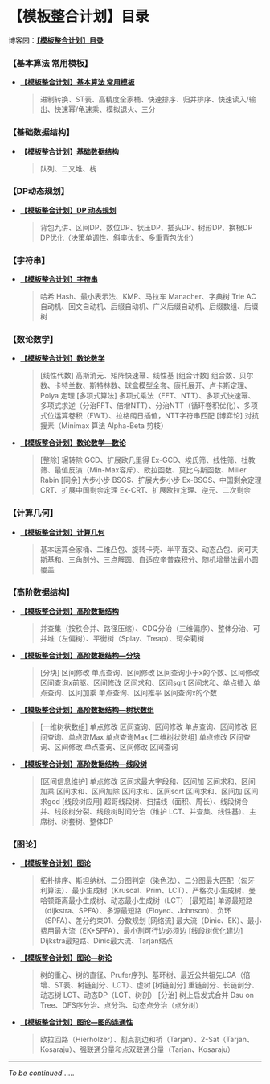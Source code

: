 # **【模板整合计划】目录**

博客园：[**【模板整合计划】目录**](https://www.cnblogs.com/Xing-Ling/p/10930556.html)

### **【基本算法 常用模板】**

* [**【模板整合计划】基本算法 常用模板**](https://www.cnblogs.com/Xing-Ling/p/10931144.html)

  > 进制转换、ST表、高精度全家桶、快速排序、归并排序、快速读入/输出、快速幂/龟速乘、模拟退火、三分

### **【基础数据结构】**

* [**【模板整合计划】基础数据结构**](https://www.cnblogs.com/Xing-Ling/p/10940345.html)

  > 队列、二叉堆、栈

### **【DP动态规划】**

* [**【模板整合计划】$\text{DP}$ 动态规划**](https://www.cnblogs.com/Xing-Ling/p/10932560.html)

  > 背包九讲、区间DP、数位DP、状压DP、插头DP、树形DP、换根DP
  > DP优化（决策单调性、斜率优化、多重背包优化）

### **【字符串】**

* [**【模板整合计划】字符串**](https://www.cnblogs.com/Xing-Ling/p/11755782.html)

  > 哈希 Hash、最小表示法、KMP、马拉车 Manacher、字典树 Trie
  > AC自动机、回文自动机、后缀自动机、广义后缀自动机、后缀数组、后缀树

### **【数论数学】**

* [**【模板整合计划】数论数学**](https://www.cnblogs.com/Xing-Ling/p/10933467.html)

  > [线性代数] 高斯消元、矩阵快速幂、线性基
  > [组合计数] 组合数、贝尔数、卡特兰数、斯特林数、球盒模型全套、康托展开、卢卡斯定理、Polya 定理
  > [多项式算法] 多项式乘法（FFT、NTT）、多项式快速幂、多项式求逆（分治FFT、倍增NTT）、分治NTT（循环卷积优化）、多项式位运算卷积（FWT）、拉格朗日插值，NTT字符串匹配
  > [博弈论] 对抗搜素（Minimax 算法 Alpha-Beta 剪枝）

* [**【模板整合计划】数论数学—数论**](https://www.cnblogs.com/Xing-Ling/p/12957311.html)

  > [整除] 辗转除 GCD、扩展欧几里得 Ex-GCD、埃氏筛、线性筛、杜教筛、最值反演（Min-Max容斥）、欧拉函数、莫比乌斯函数、Miller Rabin
  > [同余] 大步小步 BSGS、扩展大步小步 Ex-BSGS、中国剩余定理 CRT、扩展中国剩余定理 Ex-CRT、扩展欧拉定理、逆元、二次剩余

### **【计算几何】**

* [**【模板整合计划】计算几何**](https://www.cnblogs.com/Xing-Ling/p/12952539.html)

  > 基本运算全家桶、二维凸包、旋转卡壳、半平面交、动态凸包、闵可夫斯基和、三角剖分、三点解圆、自适应辛普森积分、随机增量法最小圆覆盖

### **【高阶数据结构】**

* [**【模板整合计划】高阶数据结构**](https://www.cnblogs.com/Xing-Ling/p/11749174.html)

  > 并查集（按秩合并、路径压缩）、CDQ分治（三维偏序）、整体分治、可并堆（左偏树）、平衡树（Splay、Treap）、珂朵莉树

* [**【模板整合计划】高阶数据结构—分块**](https://www.cnblogs.com/Xing-Ling/p/11749114.html)

  > [分块] 区间修改 单点查询、区间修改 区间查询小于x的个数、区间修改 区间查询x前驱、区间修改 区间求和、区间sqrt 区间求和、单点插入 单点查询、区间加乘 单点查询、区间推平 区间查询x的个数

* [**【模板整合计划】高阶数据结构—树状数组**](https://www.cnblogs.com/Xing-Ling/p/11646559.html)

  > [一维树状数组] 单点修改 区间查询、区间修改 单点查询、区间修改 区间查询、单点取Max 单点查询Max
  > [二维树状数组] 单点修改 区间查询、区间修改 单点查询、区间修改 区间查询

* [**【模板整合计划】高阶数据结构—线段树**](https://www.cnblogs.com/Xing-Ling/p/11715666.html)

  > [区间信息维护] 单点修改 区间求最大字段和、区间加 区间求和、区间加乘 区间求和、区间加除 区间求和、区间sqrt 区间求和、区间加 区间求gcd
  > [线段树应用] 超哥线段树、扫描线（面积、周长）、线段树合并、线段树分裂、线段树时间分治（维护 LCT、并查集、线性基）、主席树、树套树、整体DP


### **【图论】**

* [**【模板整合计划】图论**](https://www.cnblogs.com/Xing-Ling/p/11843972.html)

  > 拓扑排序、斯坦纳树、二分图判定（染色法）、二分图最大匹配（匈牙利算法）、最小生成树（Kruscal、Prim、LCT）、严格次小生成树、曼哈顿距离最小生成树、动态最小生成树（LCT）
  > [最短路] 单源最短路（dijkstra、SPFA）、多源最短路（Floyed、Johnson）、负环（SPFA）、差分约束01、分数规划
  > [网络流] 最大流（Dinic、EK）、最小费用最大流（EK+SPFA）、最小割可行边必须边
  > [线段树优化建边] Dijkstra最短路、Dinic最大流、Tarjan缩点

* [**【模板整合计划】图论—树论**](https://www.cnblogs.com/Xing-Ling/p/11839555.html)

  > 树的重心、树的直径、Prufer序列、基环树、最近公共祖先LCA（倍增、ST表、树链剖分、LCT）、虚树
  > [树链剖分] 重链剖分、长链剖分、动态树 LCT、动态DP（LCT、树剖）
  > [分治] 树上启发式合并 Dsu on Tree、DFS序分治、点分治、动态点分治（点分树） 

* [**【模板整合计划】图论—图的连通性**](https://www.cnblogs.com/Xing-Ling/p/11840822.html)

  > 欧拉回路（Hierholzer）、割点割边和桥（Tarjan）、2-Sat（Tarjan、Kosaraju）、强联通分量和点双联通分量（Tarjan、Kosaraju）

--------

$To$ $be$ $continued......$

